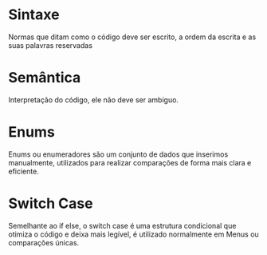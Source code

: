 <h1>Sintaxe</h1>
<p>Normas que ditam como o código deve ser escrito, 
a ordem da escrita e as suas palavras reservadas</p>

<h1>Semântica</h1>
<p>Interpretação do código, ele não deve ser ambíguo.</p>

<h1>Enums</h1>
<p>Enums ou enumeradores são um conjunto de dados que inserimos manualmente, utilizados para 
realizar comparações de forma mais clara e eficiente.</p>

<h1>Switch Case</h1>
<p>Semelhante ao if else, o switch case é uma estrutura condicional que otimiza o código e deixa mais legível, é utilizado
normalmente em Menus ou comparações únicas.</p>
